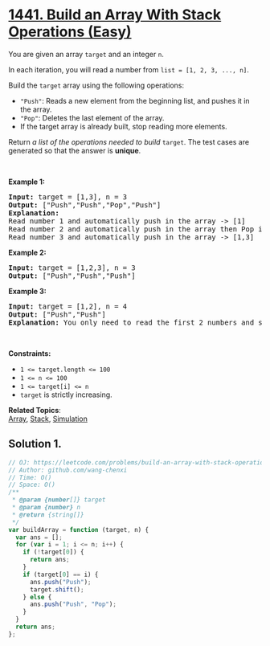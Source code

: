 # [1441. Build an Array With Stack Operations (Easy)](https://leetcode.com/problems/build-an-array-with-stack-operations/)

<p>You are given an array <code>target</code> and an integer <code>n</code>.</p>

<p>In each iteration, you will read a number from <code>list = [1, 2, 3, ..., n]</code>.</p>

<p>Build the <code>target</code> array using the following operations:</p>

<ul>
	<li><code>"Push"</code>: Reads a new element from the beginning list, and pushes it in the array.</li>
	<li><code>"Pop"</code>: Deletes the last element of the array.</li>
	<li>If the target array is already built, stop reading more elements.</li>
</ul>

<p>Return <em>a list of the operations needed to build </em><code>target</code>. The test cases are generated so that the answer is <strong>unique</strong>.</p>

<p>&nbsp;</p>
<p><strong>Example 1:</strong></p>

<pre><strong>Input:</strong> target = [1,3], n = 3
<strong>Output:</strong> ["Push","Push","Pop","Push"]
<strong>Explanation:</strong> 
Read number 1 and automatically push in the array -&gt; [1]
Read number 2 and automatically push in the array then Pop it -&gt; [1]
Read number 3 and automatically push in the array -&gt; [1,3]
</pre>

<p><strong>Example 2:</strong></p>

<pre><strong>Input:</strong> target = [1,2,3], n = 3
<strong>Output:</strong> ["Push","Push","Push"]
</pre>

<p><strong>Example 3:</strong></p>

<pre><strong>Input:</strong> target = [1,2], n = 4
<strong>Output:</strong> ["Push","Push"]
<strong>Explanation:</strong> You only need to read the first 2 numbers and stop.
</pre>

<p>&nbsp;</p>
<p><strong>Constraints:</strong></p>

<ul>
	<li><code>1 &lt;= target.length &lt;= 100</code></li>
	<li><code>1 &lt;= n &lt;= 100</code></li>
	<li><code>1 &lt;= target[i] &lt;= n</code></li>
	<li><code>target</code> is strictly increasing.</li>
</ul>

**Related Topics**:  
[Array](https://leetcode.com/tag/array/), [Stack](https://leetcode.com/tag/stack/), [Simulation](https://leetcode.com/tag/simulation/)

## Solution 1.

```js
// OJ: https://leetcode.com/problems/build-an-array-with-stack-operations/
// Author: github.com/wang-chenxi
// Time: O()
// Space: O()
/**
 * @param {number[]} target
 * @param {number} n
 * @return {string[]}
 */
var buildArray = function (target, n) {
  var ans = [];
  for (var i = 1; i <= n; i++) {
    if (!target[0]) {
      return ans;
    }
    if (target[0] == i) {
      ans.push("Push");
      target.shift();
    } else {
      ans.push("Push", "Pop");
    }
  }
  return ans;
};
```

